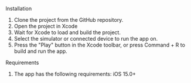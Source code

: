 Installation
1. Clone the project from the GitHub repository.
2. Open the project in Xcode 
3. Wait for Xcode to load and build the project.
4. Select the simulator or connected device to run the app on.
5. Press the "Play" button in the Xcode toolbar, or press Command + R to build and run the app.


Requirements
1. The app has the following requirements: 
iOS 15.0+
